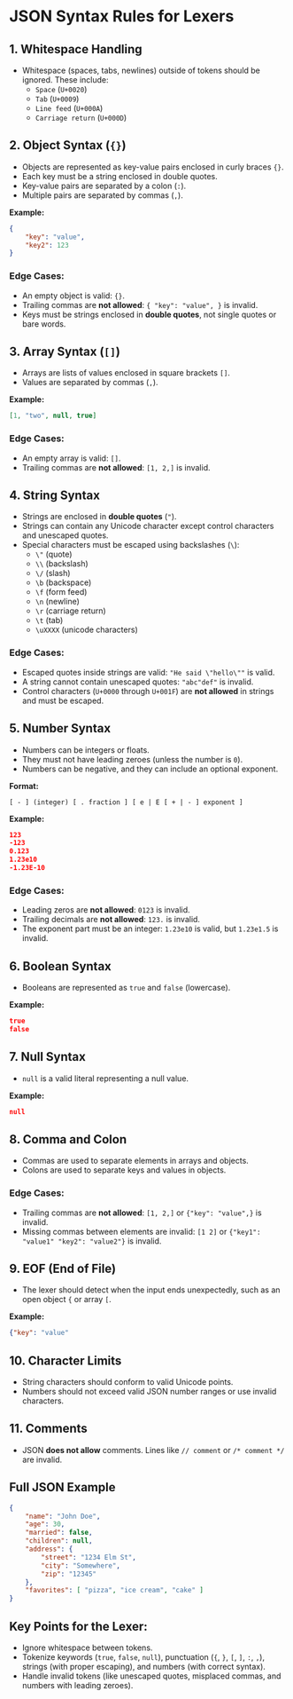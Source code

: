 # JSON Syntax Rules for Lexers

## 1. Whitespace Handling
- Whitespace (spaces, tabs, newlines) outside of tokens should be ignored. These include:
   - `Space` (`U+0020`)
   - `Tab` (`U+0009`)
   - `Line feed` (`U+000A`)
   - `Carriage return` (`U+000D`)

## 2. Object Syntax (`{}`)
- Objects are represented as key-value pairs enclosed in curly braces `{}`.
- Each key must be a string enclosed in double quotes.
- Key-value pairs are separated by a colon (`:`).
- Multiple pairs are separated by commas (`,`).

**Example:**
```json
{
    "key": "value",
    "key2": 123
}
```

### Edge Cases:
- An empty object is valid: `{}`.
- Trailing commas are **not allowed**: `{ "key": "value", }` is invalid.
- Keys must be strings enclosed in **double quotes**, not single quotes or bare words.

## 3. Array Syntax (`[]`)
- Arrays are lists of values enclosed in square brackets `[]`.
- Values are separated by commas (`,`).

**Example:**
```json
[1, "two", null, true]
```

### Edge Cases:
- An empty array is valid: `[]`.
- Trailing commas are **not allowed**: `[1, 2,]` is invalid.

## 4. String Syntax
- Strings are enclosed in **double quotes** (`"`).
- Strings can contain any Unicode character except control characters and unescaped quotes.
- Special characters must be escaped using backslashes (`\`):
   - `\"` (quote)
   - `\\` (backslash)
   - `\/` (slash)
   - `\b` (backspace)
   - `\f` (form feed)
   - `\n` (newline)
   - `\r` (carriage return)
   - `\t` (tab)
   - `\uXXXX` (unicode characters)

### Edge Cases:
- Escaped quotes inside strings are valid: `"He said \"hello\""` is valid.
- A string cannot contain unescaped quotes: `"abc"def"` is invalid.
- Control characters (`U+0000` through `U+001F`) are **not allowed** in strings and must be escaped.

## 5. Number Syntax
- Numbers can be integers or floats.
- They must not have leading zeroes (unless the number is `0`).
- Numbers can be negative, and they can include an optional exponent.

**Format:**
```
[ - ] (integer) [ . fraction ] [ e | E [ + | - ] exponent ]
```

 **Example:**
```json
123
-123
0.123
1.23e10
-1.23E-10
```

### Edge Cases:
- Leading zeros are **not allowed**: `0123` is invalid.
- Trailing decimals are **not allowed**: `123.` is invalid.
- The exponent part must be an integer: `1.23e10` is valid, but `1.23e1.5` is invalid.

## 6. Boolean Syntax
- Booleans are represented as `true` and `false` (lowercase).

**Example:**
```json
true
false
```

## 7. Null Syntax
- `null` is a valid literal representing a null value.

**Example:**
```json
null
```

## 8. Comma and Colon
- Commas are used to separate elements in arrays and objects.
- Colons are used to separate keys and values in objects.

### Edge Cases:
- Trailing commas are **not allowed**: `[1, 2,]` or `{"key": "value",}` is invalid.
- Missing commas between elements are invalid: `[1 2]` or `{"key1": "value1" "key2": "value2"}` is invalid.

## 9. EOF (End of File)
- The lexer should detect when the input ends unexpectedly, such as an open object `{` or array `[`.

**Example:**
```json
{"key": "value"
```

## 10. Character Limits
- String characters should conform to valid Unicode points.
- Numbers should not exceed valid JSON number ranges or use invalid characters.

## 11. Comments
- JSON **does not allow** comments. Lines like `// comment` or `/* comment */` are invalid.

## Full JSON Example
```json
{
    "name": "John Doe",
    "age": 30,
    "married": false,
    "children": null,
    "address": {
        "street": "1234 Elm St",
        "city": "Somewhere",
        "zip": "12345"
    },
    "favorites": [ "pizza", "ice cream", "cake" ]
}
```

## Key Points for the Lexer:
- Ignore whitespace between tokens.
- Tokenize keywords (`true`, `false`, `null`), punctuation (`{`, `}`, `[`, `]`, `:`, `,`), strings (with proper escaping), and numbers (with correct syntax).
- Handle invalid tokens (like unescaped quotes, misplaced commas, and numbers with leading zeroes).
